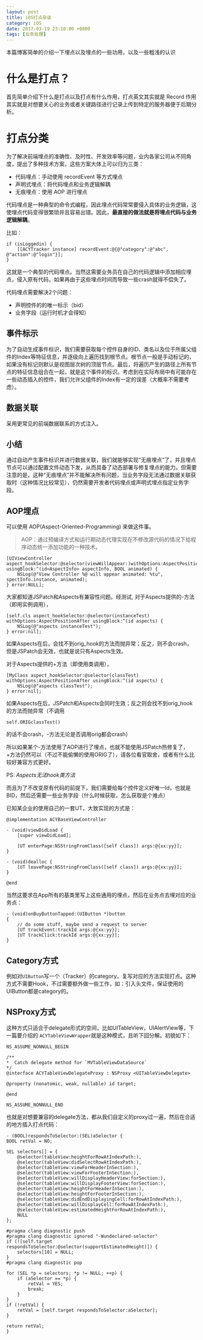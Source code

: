```yaml
---
layout: post
title: iOS打点杂谈
category: iOS
date: 2017-03-19 23:10:00 +0800
tags: [业务处理]
---
```

本篇博客简单的介绍一下埋点以及埋点的一些功用，以及一些粗浅的认识

# 什么是打点？
首先简单介绍下什么是打点以及打点有什么作用，打点英文其实就是 Record
作用其实就是对想要关心的业务或者关键路径进行记录上传到特定的服务器便于后期分析。

# 打点分类

为了解决前端埋点的准确性、及时性、开发效率等问题，业内各家公司从不同角度，提出了多种技术方案，这些方案大体上可以归为三类：

* 代码埋点：手动使用 recordEvent 等方式埋点
* 声明式埋点：将代码埋点和业务逻辑解耦
* 无痕埋点：使用 AOP 进行埋点

代码埋点是一种典型的命令式编程，因此埋点代码常常要侵入具体的业务逻辑，这使埋点代码变得很繁琐并且容易出错。因此，**最直接的做法就是将埋点代码与业务逻辑解耦**。

比如：
    
    if (isLoggedin) {
        [[ACYTracker instance] recordEvent:@{@"category":@"abc", @"action":@"login"}];
    }

这就是一个典型的代码埋点。当然这需要业务员在自己的代码逻辑中添加相应埋点，侵入原有代码，如果再由于这些埋点时间而导致一些crash就得不偿失了。

代码埋点需要解决2个问题：

* 声明控件的的唯一标示（bid）
* 业务字段（运行时机才会得知）

## 事件标示
为了自动生成事件标识，我们需要获取每个控件自身的ID、类名以及位于所属父组件的Index等特征信息，并逐级向上遍历找到根节点。根节点一般是手动标记的，如果没有标记则默认是视图层次树的顶层节点。最后，将遍历产生的路径上所有节点的特征信息组合在一起，就是这个事件的标识。考虑到在实际布局中有可能存在一些动态插入的控件，我们允许父组件的Index有一定的误差（大概率不需要考虑）。

## 数据关联
采用更常见的前端数据联系的方式注入。

## 小结
通过自动产生事件标识并进行数据关联，我们就能够实现“无痕埋点”了，并且埋点节点可以通过配置文件动态下发，从而具备了动态部署与修复埋点的能力。但需要注意的是，这种“无痕埋点”并不能解决所有问题，当业务字段无法通过数据关联获取时（这种情况比较常见），仍然需要开发者代码埋点或声明式埋点指定业务字段。

## AOP埋点
可以使用 AOP(Aspect-Oriented-Programming) 来做这件事。
> AOP：通过预编译方式和运行期动态代理实现在不修改源代码的情况下给程序动态统一添加功能的一种技术。

    [UIViewController aspect_hookSelector:@selector(viewWillAppear:)withOptions:AspectPositionAfter usingBlock:^(id<AspectInfo> aspectInfo, BOOL animated) {
        NSLog(@"View Controller %@ will appear animated: %tu",      spectInfo.instance, animated);
    } error:NULL];

大家都知道JSPatch和Aspects有兼容性问题。经测试, 对于Aspects提供的-方法（即用实例调用），

    [self.cls aspect_hookSelector:@selector(instanceTest) withOptions:AspectPositionAfter usingBlock:^(id aspects) {
        NSLog(@"aspects instanceTest");
    } error:nil];

如果Aspects在后，会找不到orig_hook的方法而抛异常；反之，则不会crash，但是JSPatch会无效，也就是说只有Aspects生效。

对于Aspects提供的+方法（即使用类调用），
    
    [MyClass aspect_hookSelector:@selector(classTest) withOptions:AspectPositionAfter usingBlock:^(id aspects) {
        NSLog(@"aspects classTest");
    } error:nil];

如果Aspects在后，JSPatch和Aspects会同时生效；反之则会找不到orig_hook的方法而抛异常（不调用

    self.ORIGclassTest()

的话不会crash，-方法无论是否调用orig都会crash）    

所以如果某个-方法使用了AOP进行了埋点，也就不能使用JSPatch热修复了，+方法仍然可以（不过不能偷懒的使用ORIG了），请各位看官取舍，或者有什么比较好兼容方式更好。

PS: *Aspects无法hook类方法*

而且为了不改变原有代码的前提下，我们需要给每个控件定义好唯一Id，也就是BID，然后还需要一些业务字段（什么时候获取，怎么获取是个难点）

已知某企业的使用自己的一套UT，大致实现的方式是：

    @implementation ACYBaseViewController  
    
    - (void)viewDidLoad {
        [super viewDidLoad];
        
        [UT enterPage:NSStringFromClass([self class]) args:@{xx:yy}];
    }    
    
    - (void)dealloc {
        [UT leavePage:NSStringFromClass([self class]) args:@{xx:yy}];
    }
    
    @end
    
当然这要求在App所有的基类里写上这些通用的埋点，然后在业务点去埋对应的业务点：

    - (void)onBuyButtonTapped:(UIButton *)button
    {
        // do some stuff, maybe send a request to server
        [UT trackEvent:trackId args:@{xx:yy}];
        [UT trackClick:trackId args:@{xx:yy}];
    }

## Category方式

例如对`UIButton`写一个（Tracker）的category，复写对应的方法实现打点。这种方式不需要Hook，不过需要额外做一些工作，如：引入头文件，保证使用的UIButton都是category的。

## NSProxy方式

这种方式只适合于delegate形式的空间，比如UITableView，UIAlertView等，下一篇要介绍的
`ACYTableViewWrapper`就是这种模式，且听下回分解。初貌如下：

    NS_ASSUME_NONNULL_BEGIN

    /**
    *  Catch delegate method for `MVTableViewDataSource`
    */
    @interface ACYTableViewDelegateProxy : NSProxy <UITableViewDelegate>

    @property (nonatomic, weak, nullable) id target;

    @end

    NS_ASSUME_NONNULL_END

也就是对想要兼容的delegate方法，都从我们自定义的proxy过一遍，然后在合适的地方插入打点代码：

    - (BOOL)respondsToSelector:(SEL)aSelector {
    BOOL retVal = NO;
    
    SEL selectors[] = {
        @selector(tableView:heightForRowAtIndexPath:),
        @selector(tableView:didSelectRowAtIndexPath:),
        @selector(tableView:viewForHeaderInSection:),
        @selector(tableView:viewForFooterInSection:),
        @selector(tableView:willDisplayHeaderView:forSection:),
        @selector(tableView:willDisplayFooterView:forSection:),
        @selector(tableView:heightForHeaderInSection:),
        @selector(tableView:heightForFooterInSection:),
        @selector(tableView:didEndDisplayingCell:forRowAtIndexPath:),
        @selector(tableView:willDisplayCell:forRowAtIndexPath:),
        @selector(tableView:estimatedHeightForRowAtIndexPath:),
        NULL
    };
    
    #pragma clang diagnostic push
    #pragma clang diagnostic ignored "-Wundeclared-selector"
    if (![self.target respondsToSelector:@selector(supportEstimatedHeight)]) {
        selectors[10] = NULL;
    }
    #pragma clang diagnostic pop
    
    for (SEL *p = selectors; *p != NULL; ++p) {
        if (aSelector == *p) {
            retVal = YES;
            break;
        }
    }
    if (!retVal) {
        retVal = [self.target respondsToSelector:aSelector];
    }
    
    return retVal;
    }

